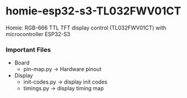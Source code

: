 # homie-esp32-s3-TL032FWV01CT
Homie: RGB-666 TTL TFT display control (TL032FWV01CT) with microcontroller ESP32-S3

### Important Files
- Board 
  - pin-map.py -> Hardware pinout
- Display
  - init-codes.py -> display init codes
  - timings.py -> display timing map